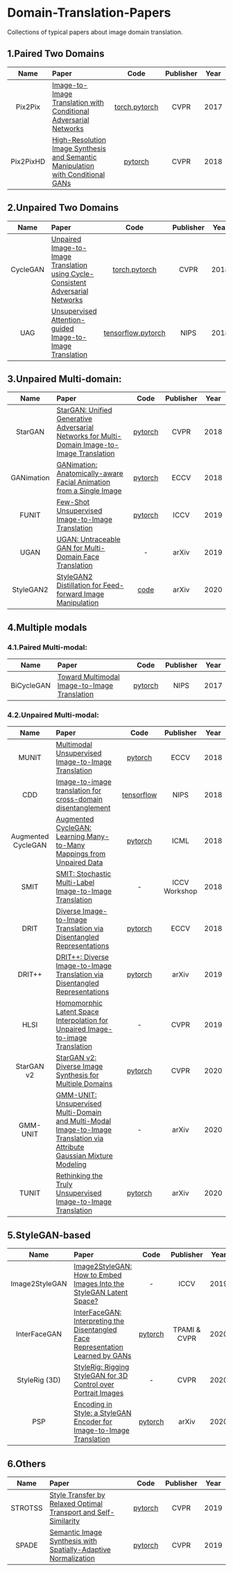 # Domain-Translation-Papers
Collections of typical papers about image domain translation.



## 1.Paired Two Domains

|Name|Paper|Code|Publisher|Year|
|:----:|:-----|:----:|:----:|:----:|
|Pix2Pix|[Image-to-Image Translation with Conditional Adversarial Networks](https://arxiv.org/pdf/1611.07004.pdf)|[torch](https://github.com/phillipi/pix2pix),[pytorch](https://github.com/junyanz/pytorch-CycleGAN-and-pix2pix)|CVPR|2017|
|Pix2PixHD|[High-Resolution Image Synthesis and Semantic Manipulation with Conditional GANs](https://github.com/NVIDIA/pix2pixHD)|[pytorch](https://github.com/NVIDIA/pix2pixHD)|CVPR|2018|

## 2.Unpaired Two Domains

|Name|Paper|Code|Publisher|Year|
|:----:|:-----|:----:|:----:|:----:|
|CycleGAN|[Unpaired Image-to-Image Translation using Cycle-Consistent Adversarial Networks](https://arxiv.org/pdf/1703.10593.pdf)|[torch](https://github.com/junyanz/CycleGAN),[pytorch](https://github.com/junyanz/pytorch-CycleGAN-and-pix2pix)|CVPR|2018|
|UAG|[Unsupervised Attention-guided Image-to-Image Translation](https://arxiv.org/pdf/1806.02311.pdf)|[tensorflow](https://github.com/AlamiMejjati/Unsupervised-Attention-guided-Image-to-Image-Translation),[pytorch](https://github.com/yhlleo/uaggan)|NIPS|2018|

## 3.Unpaired Multi-domain:

|Name|Paper|Code|Publisher|Year|
|:----:|:-----|:----:|:----:|:----:|
|StarGAN|[StarGAN: Unified Generative Adversarial Networks for Multi-Domain Image-to-Image Translation](https://arxiv.org/pdf/1711.09020.pdf)|[pytorch](https://github.com/yunjey/stargan)|CVPR|2018|
|GANimation|[GANimation: Anatomically-aware Facial Animation from a Single Image](https://arxiv.org/pdf/1807.09251.pdf)|[pytorch](https://github.com/albertpumarola/GANimation)|ECCV|2018|
|FUNIT|[Few-Shot Unsupervised Image-to-Image Translation](https://arxiv.org/pdf/1905.01723.pdf)|[pytorch](https://github.com/NVLabs/FUNIT)|ICCV|2019|
|UGAN|[UGAN: Untraceable GAN for Multi-Domain Face Translation](https://arxiv.org/pdf/1907.11418.pdf)|-|arXiv|2019|
|StyleGAN2|[StyleGAN2 Distillation for Feed-forward Image Manipulation](https://arxiv.org/pdf/2003.03581.pdf)|[code](https://github.com/EvgenyKashin/stylegan2-distillation)|arXiv|2020|

## 4.Multiple modals
   
### 4.1.Paired Multi-modal:
|Name|Paper|Code|Publisher|Year|
|:----:|:-----|:----:|:----:|:----:|
|BiCycleGAN|[Toward Multimodal Image-to-Image Translation](https://arxiv.org/pdf/1711.11586.pdf)|[pytorch](https://github.com/junyanz/BicycleGAN)|NIPS|2017|

### 4.2.Unpaired Multi-modal:
|Name|Paper|Code|Publisher|Year|
|:----:|:-----|:----:|:----:|:----:|
|MUNIT|[Multimodal Unsupervised Image-to-Image Translation](https://arxiv.org/pdf/1804.04732.pdf)|[pytorch](https://github.com/NVlabs/MUNIT)|ECCV|2018|
|CDD|[Image-to-image translation for cross-domain disentanglement](https://arxiv.org/pdf/1805.09730.pdf)|[tensorflow](https://github.com/agonzgarc/cross-domain-disen)|NIPS|2018|
|Augmented CycleGAN|[Augmented CycleGAN: Learning Many-to-Many Mappings from Unpaired Data](https://arxiv.org/pdf/1802.10151.pdf)|[pytorch](https://github.com/aalmah/augmented_cyclegan)|ICML|2018|
|SMIT|[SMIT: Stochastic Multi-Label Image-to-Image Translation](https://arxiv.org/pdf/1812.03704.pdf)|-|ICCV Workshop|2018|
|DRIT|[Diverse Image-to-Image Translation via Disentangled Representations](https://arxiv.org/pdf/1808.00948.pdf)|[pytorch](https://github.com/HsinYingLee/DRIT)|ECCV|2018|
|DRIT++|[DRIT++: Diverse Image-to-Image Translation via Disentangled Representations](https://arxiv.org/pdf/1905.01270.pdf)|[pytorch](https://github.com/HsinYingLee/DRIT)|arXiv|2019|
|HLSI|[Homomorphic Latent Space Interpolation for Unpaired Image-to-image Translation](http://openaccess.thecvf.com/content_CVPR_2019/papers/Chen_Homomorphic_Latent_Space_Interpolation_for_Unpaired_Image-To-Image_Translation_CVPR_2019_paper.pdf)|-|CVPR|2019|
|StarGAN v2|[StarGAN v2: Diverse Image Synthesis for Multiple Domains](https://arxiv.org/abs/1912.01865)|[pytorch](https://github.com/clovaai/stargan-v2)|CVPR|2020|
|GMM-UNIT|[GMM-UNIT: Unsupervised Multi-Domain and Multi-Modal Image-to-Image Translation via Attribute Gaussian Mixture Modeling](https://arxiv.org/pdf/2003.06788.pdf)|-|arXiv|2020|
|TUNIT|[Rethinking the Truly Unsupervised Image-to-Image Translation](https://arxiv.org/pdf/2006.06500.pdf)|[pytorch](https://github.com/clovaai/tunit)|arXiv|2020|


## 5.StyleGAN-based

|Name|Paper|Code|Publisher|Year|
|:----:|:-----|:----:|:----:|:----:|
|Image2StyleGAN|[Image2StyleGAN: How to Embed Images Into the StyleGAN Latent Space?](https://openaccess.thecvf.com/content_ICCV_2019/papers/Abdal_Image2StyleGAN_How_to_Embed_Images_Into_the_StyleGAN_Latent_Space_ICCV_2019_paper.pdf)|-|ICCV|2019|
|InterFaceGAN|[InterFaceGAN: Interpreting the Disentangled Face Representation Learned by GANs](https://openaccess.thecvf.com/content_CVPR_2020/papers/Shen_Interpreting_the_Latent_Space_of_GANs_for_Semantic_Face_Editing_CVPR_2020_paper.pdf)|[pytorch](https://github.com/genforce/interfacegan)|TPAMI & CVPR| 2020|
|StyleRig (3D)|[StyleRig: Rigging StyleGAN for 3D Control over Portrait Images](https://openaccess.thecvf.com/content_CVPR_2020/papers/Tewari_StyleRig_Rigging_StyleGAN_for_3D_Control_Over_Portrait_Images_CVPR_2020_paper.pdf)|-|CVPR|2020|
|PSP|[Encoding in Style: a StyleGAN Encoder for Image-to-Image Translation](https://arxiv.org/pdf/2008.00951.pdf)|[pytorch](https://github.com/eladrich/pixel2style2pixel)|arXiv|2020|


## 6.Others

|Name|Paper|Code|Publisher|Year|
|:----:|:-----|:----:|:----:|:----:|
|STROTSS|[Style Transfer by Relaxed Optimal Transport and Self-Similarity](https://openaccess.thecvf.com/content_CVPR_2019/papers/Kolkin_Style_Transfer_by_Relaxed_Optimal_Transport_and_Self-Similarity_CVPR_2019_paper.pdf)|[pytorch](https://github.com/nkolkin13/STROTSS)|CVPR| 2019 |
|SPADE|[Semantic Image Synthesis with Spatially-Adaptive Normalization](https://arxiv.org/pdf/1903.07291.pdf)|[pytorch](https://github.com/NVlabs/SPADE)|CVPR|2019|
